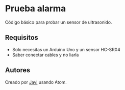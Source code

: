 # Prueba alarma
Código básico para probar un sensor de ultrasonido.

## Requisitos
 - Solo necesitas un Arduino Uno y un sensor HC-SR04
 - Saber conectar cables y no liarla

## Autores
Creado por [Javi](https://github.com/javiburgos) usando Atom.
